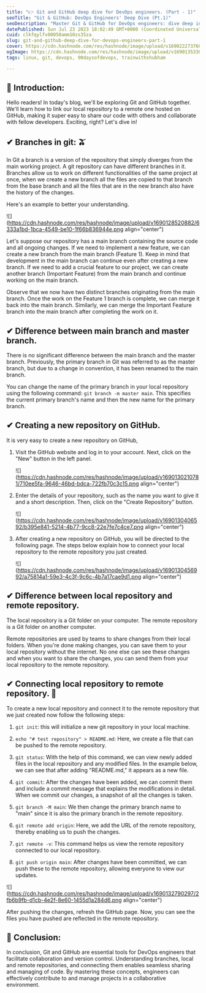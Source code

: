```yaml
---
title: "👉 Git and GitHub deep dive for DevOps engineers. (Part - 1)"
seoTitle: "Git & GitHub: DevOps Engineers' Deep Dive (Pt.1)"
seoDescription: "Master Git & GitHub for DevOps engineers: dive deep into branches, local/remote repositories, and seamless collaboration in Part 1 of our series"
datePublished: Sun Jul 23 2023 18:02:49 GMT+0000 (Coordinated Universal Time)
cuid: clkfqylfv00050amm10zs35za
slug: git-and-github-deep-dive-for-devops-engineers-part-1
cover: https://cdn.hashnode.com/res/hashnode/image/upload/v1690222737609/18528053-b686-440b-9123-2b8b50b6ac5d.png
ogImage: https://cdn.hashnode.com/res/hashnode/image/upload/v1690135330505/6096d893-c667-4941-8d60-7af213c73521.jpeg
tags: linux, git, devops, 90daysofdevops, trainwithshubham

---
```


## **📍** Introduction:

Hello readers! In today's blog, we'll be exploring Git and GitHub together. We'll learn how to link our local repository to a remote one hosted on GitHub, making it super easy to share our code with others and collaborate with fellow developers. Exciting, right? Let's dive in!

## ✔ Branches in git: 🫒

In Git a branch is a version of the repository that simply diverges from the main working project. A git repository can have different branches in it. Branches allow us to work on different functionalities of the same project at once, when we create a new branch all the files are copied to that branch from the base branch and all the files that are in the new branch also have the history of the changes.

Here's an example to better your understanding.

![](https://cdn.hashnode.com/res/hashnode/image/upload/v1690128520882/6333a1bd-1bca-4549-be10-1f66b836944e.png align="center")

Let's suppose our repository has a main branch containing the source code and all ongoing changes. If we need to implement a new feature, we can create a new branch from the main branch (Feature 1). Keep in mind that development in the main branch can continue even after creating a new branch. If we need to add a crucial feature to our project, we can create another branch (Important Feature) from the main branch and continue working on the main branch.

Observe that we now have two distinct branches originating from the main branch. Once the work on the Feature 1 branch is complete, we can merge it back into the main branch. Similarly, we can merge the Important Feature branch into the main branch after completing the work on it.

## ✔ Difference between main branch and master branch.

There is no significant difference between the main branch and the master branch. Previously, the primary branch in Git was referred to as the master branch, but due to a change in convention, it has been renamed to the main branch.

You can change the name of the primary branch in your local repository using the following command: `git branch -m master main`. This specifies the current primary branch's name and then the new name for the primary branch.

## ✔ Creating a new repository on GitHub.

It is very easy to create a new repository on GitHub,

1. Visit the GitHub website and log in to your account. Next, click on the "New" button in the left panel.
    
    ![](https://cdn.hashnode.com/res/hashnode/image/upload/v1690130210781/710ee5fa-9646-46bd-bdca-722fb70c3c15.png align="center")
    
2. Enter the details of your repository, such as the name you want to give it and a short description. Then, click on the "Create Repository" button.
    
    ![](https://cdn.hashnode.com/res/hashnode/image/upload/v1690130406592/b395e841-5214-4b77-9cc8-22e7fe7c4ce7.png align="center")
    
3. After creating a new repository on GitHub, you will be directed to the following page. The steps below explain how to connect your local repository to the remote repository you just created.
    
    ![](https://cdn.hashnode.com/res/hashnode/image/upload/v1690130456992/a75814a1-59e3-4c3f-9c6c-4b7a17cae9d1.png align="center")
    

## ✔ Difference between local repository and remote repository.

The local repository is a Git folder on your computer. The remote repository is a Git folder on another computer.

Remote repositories are used by teams to share changes from their local folders. When you're done making changes, you can save them to your local repository without the internet. No one else can see these changes and when you want to share the changes, you can send them from your local repository to the remote repository.

## ✔ Connecting local repository to remote repository. 🔗

To create a new local repository and connect it to the remote repository that we just created now follow the following steps:

1. `git init`: this will initialize a new git repository in your local machine.
    
2. `echo "# test repository" > README.md`: Here, we create a file that can be pushed to the remote repository.
    
3. `git status`: With the help of this command, we can view newly added files in the local repository and any modified files. In the example below, we can see that after adding "README.md," it appears as a new file.
    
4. `git commit`: After the changes have been added, we can commit them and include a commit message that explains the modifications in detail. When we commit our changes, a snapshot of all the changes is taken.
    
5. `git branch -M main`: We then change the primary branch name to "main" since it is also the primary branch in the remote repository.
    
6. `git remote add origin`: Here, we add the URL of the remote repository, thereby enabling us to push the changes.
    
7. `git remote -v`: This command helps us view the remote repository connected to our local repository.
    
8. `git push origin main`: After changes have been committed, we can push these to the remote repository, allowing everyone to view our updates.
    

![](https://cdn.hashnode.com/res/hashnode/image/upload/v1690132790297/2fb6b9fb-d1cb-4e2f-8e60-1455d1a284d6.png align="center")

After pushing the changes, refresh the GitHub page. Now, you can see the files you have pushed are reflected in the remote repository.

## **📍** Conclusion:

In conclusion, Git and GitHub are essential tools for DevOps engineers that facilitate collaboration and version control. Understanding branches, local and remote repositories, and connecting them enables seamless sharing and managing of code. By mastering these concepts, engineers can effectively contribute to and manage projects in a collaborative environment.